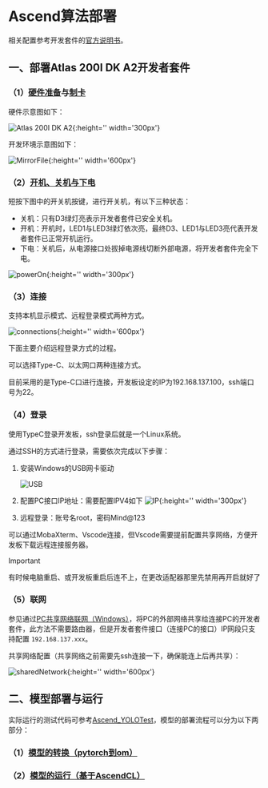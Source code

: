# Ascend算法部署

相关配置参考开发套件的[官方说明书](https://www.hiascend.com/document/detail/zh/Atlas200IDKA2DeveloperKit/23.0.RC2/lg/toctopics/topic_0000001698461113.html)。

## 一、部署Atlas 200I DK A2开发者套件

### （1）[硬件准备](https://www.hiascend.com/document/detail/zh/Atlas200IDKA2DeveloperKit/23.0.RC2/qs/qs_0001.html)与[制卡](https://www.hiascend.com/document/detail/zh/Atlas200IDKA2DeveloperKit/23.0.RC2/qs/qs_0005.html)

硬件示意图如下：

![Atlas 200I DK A2](./Images/Atlas%20200I%20DK%20A2.png){:height='' width='300px'}

开发环境示意图如下：

![MirrorFile](./Images/MirrorFile.png){:height='' width='600px'}

### （2）[开机、关机与下电](https://www.hiascend.com/document/detail/zh/Atlas200IDKA2DeveloperKit/23.0.RC2/qs/qs_0023.html)

短按下图中的开关机按键，进行开关机，有以下三种状态：
- 关机：只有D3绿灯亮表示开发者套件已安全关机。
- 开机：开机时，LED1与LED3绿灯依次亮，最终D3、LED1与LED3亮代表开发者套件已正常开机运行。
- 下电：关机后，从电源接口处拔掉电源线切断外部电源，将开发者套件完全下电。

![powerOn](./Images/powerOn.png){:height='' width='300px'}

### （3）连接

支持本机显示模式、远程登录模式两种方式。

![connections](./Images/connections.png){:height='' width='600px'}

下面主要介绍远程登录方式的过程。

可以选择Type-C、以太网口两种连接方式。

目前采用的是Type-C口进行连接，开发板设定的IP为192.168.137.100，ssh端口号为22。

### （4）登录

使用TypeC登录开发板，ssh登录后就是一个Linux系统。

通过SSH的方式进行登录，需要依次完成以下步骤：

1. 安装Windows的USB网卡驱动

    ![USB](./Images/USB%20RNDIS6.png)

2. 配置PC接口IP地址：需要配置IPV4如下
    ![IP](./Images/IP.png){:height='' width='300px'}
3. 远程登录：账号名root，密码Mind@123
   
可以通过MobaXterm、Vscode连接，但Vscode需要提前配置共享网络，方便开发板下载远程连接服务器。

> [!IMPORTANT]
> 有时候电脑重启、或开发板重启后连不上，在更改适配器那里先禁用再开启就好了

### （5）联网

参见通过[PC共享网络联网（Windows）](https://www.hiascend.com/document/detail/zh/Atlas200IDKA2DeveloperKit/23.0.RC2/Hardware%20Interfaces/hiug/hiug_0010.html)，将PC的外部网络共享给连接PC的开发者套件，此方法不需要路由器，但是开发者套件接口（连接PC的接口）IP网段只支持配置 `192.168.137.xxx`。

共享网络配置（共享网络之前需要先ssh连接一下，确保能连上后再共享）：

![sharedNetwork](./Images/sharedNetwork.png){:height='' width='600px'}

## 二、模型部署与运行

实际运行的测试代码可参考[Ascend_YOLOTest](./Ascend_YoloTest/readme.md)，模型的部署流程可以分为以下两部分：

### （1）[模型的转换（pytorch到om）](./模型的转换（pytorch到om）.md)

### （2）[模型的运行（基于AscendCL）](./模型的运行（基于AscendCL）.md)

